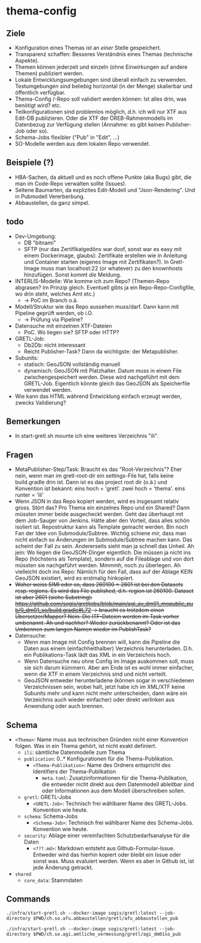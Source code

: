 # thema-config

## Ziele

- Konfiguration eines Themas ist an _einer_ Stelle gespeichert.
- Transparenz schaffen: Besseres Verständnis eines Themas (technische Aspekte).
- Themen können jederzeit und einzeln (ohne Einwirkungen auf andere Themen) publiziert werden.
- Lokale Entwicklungsumgebungen sind überall einfach zu verwenden. Testumgebungen sind beliebig horizontal (in der Menge) skalierbar und öffentlich verfügbar.
- Thema-Config /-Repo soll validiert werden können: Ist alles drin, was benötigt wird? etc.
- Teilkonfigurationen sind problemlos möglich, d.h. ich will nur XTF aus Edit-DB publizieren. Oder die XTF der ÖREB-Rahmenmodells im Datenbezug zur Verfügung stellen (Annahme: es gibt keinen Publisher-Job oder so).
- Schema-Jobs flexibler ("Pub" in "Edit", ...)
- SO-Modelle werden aus dem lokalen Repo verwendet.

## Beispiele (?)

- HBA-Sachen, da aktuell und es noch offene Punkte (aka Bugs) gibt, die man im Code-Repo verwalten sollte (Issues).
- Seltene Baumarten, da explizites Edit-Modell und "Json-Rendering". Und in Pubmodell Vererberbung.
- Abbaustellen, da ganz simpel.

## todo
- Dev-Umgebung:
  * DB "bitnami"
  * SFTP (nur das Zertifikatgedöns war doof, sonst war es easy mit einem Dockerimage, glaubs): Zertifikate erstellen wie in Anleitung und Container starten (eigenes Image mit Zertifikaten?). In Gretl-Image muss man localhost:22 (or whatever) zu den knownhosts hinzufügen. Sonst kommt _die_ Meldung.
- INTERLIS-Modelle: Wie komme ich zum Repo? (Themen-Repo abgrasen? Im Prinzip gleich. Eventuell gibts ja ein Repo-Repo-Configfile, wo drin steht, welches Amt etc.)
  * -> PoC im Branch o.ä.
- Modell/Struktur wie das Repo aussehen muss/darf. Dann kann mit Pipeline geprüft werden, ob i.O.
  * -> Prüfung via Pipeline?
- Datensuche mit einzelnen XTF-Dateien 
  * PoC. Wo liegen sie? SFTP oder HTTP?
- GRETL-Job:
  * Db2Db: nicht interessant
  * Reicht Publisher-Task? Dann da wichtigste: der Metapublisher.
- Subunits:
  * statisch: GeoJSON vollständig manuell
  * dynamisch: GeoJSON mit Platzhalter. Datum muss in einem File zwischengespeichert werden. Diese wird nachgeführt mit dem GRETL-Job. Eigentlich könnte gleich das GeoJSON als Speicherfile verwendet werden.
- Wie kann das HTML während Entwicklung einfach erzeugt werden, zwecks Validierung?

## Bemerkungen
- In start-gretl.sh mounte ich eine weiteres Verzeichnis "ili".

## Fragen
- MetaPublisher-Step/Task: Braucht es das "Root-Verzeichnis"? Eher nein, wenn man im gretl-root-dir ein settings-File hat, falls keine build.gradle drin ist. Dann ist es das project root dir (o.ä.) und Konvention ist bekannt: eins hoch = 'gretl'. zwei hoch = 'thema'. eins runter = 'ili'
- Wenn JSON in das Repo kopiert werden, wird es insgesamt relativ gross. Stört das? Pro Thema ein einzelnes Repo und ein Shared? Dann müssten immer beide ausgecheckt werden. Geht das überhaupt mit dem Job-Sauger von Jenkins. Hätte aber den Vorteil, dass alles schön isoliert ist. Repostruktur kann als Template gemacht werden.
Bin noch Fan der Idee von Submodule/Subtree. Wichtig schiene mir, dass man nicht einfach so Änderungen im Submodule/Subtree machen kann. Das scheint der Fall zu sein. Andererseits sieht man ja schnell das Unheil. Ah jein: Wo liegen die GeoJSON-Dinger eigentlich. Die müssen ja nicht ins Repo (höchstens als Template), sondern auf die Fileablage und von dort müssten sie nachgeführt werden. Mmmmh, noch zu überlegen. Ah vielleicht doch ins Repo: Nämlich für den Fall, dass auf der Ablage KEIN GeoJSON existiert, wird es erstmalig hinkopiert.
- ~~Woher weiss SIMI oder so, dass 260100 = 2601 ist bei den Datasets resp. regions. Es wird das File published, d.h. region ist 260100. Dataset ist aber 2601 (siehe Substring): https://github.com/sogis/gretljobs/blob/main/agi_av_dm01_mopublic_pub/0_dm01_so/build.gradle#L72 -> braucht es trotzdem einen Übersetzer/Mapper? Nein. Die ITF-Dateien werden im Task vorher umbenannt. Äh und nachher? Wieder zurückbenannt? Oder ist das Umbennen zum langen Namen wieder im PublishTask?~~
- Datensuche: 
  * Wenn man Image mit Config brennen will, kann die Pipeline die Daten aus einem (einfachheithalber) Verzeichnis herunterladen. D.h. ein Publikations-Task lädt das XML in ein Verzeichnis hoch.
  * Wenn Datensuche neu ohne Config im Image auskommen soll, muss sie sich darum kümmern. Aber am Ende ist es wohl immer einfacher, wenn die XTF in einem Verzeichnis sind und nicht verteilt.
  * GeoJSON entweder herunterladene (können sogar in verschiedenen Verzeichnissen sein, wobei halt, jetzt habe ich im XML/XTF keine Subunits mehr und kann nicht mehr unterscheiden, dann wäre ein Verzeichnis auch wieder einfacher) oder direkt verlinken aus Anwendung oder auch brennen.

## Schema

- `<Thema>`: Name muss aus technischen Gründen nicht einer Konvention folgen. Was in ein Thema gehört, ist nicht exakt definiert.
  - `ili`: sämtliche Datenmodelle zum Thema
  - `publication`: 0..* Konfigurationen für die Thema-Publikation.
    - `<Thema-Publikation>`: Name des Ordners entspricht des Identifiers der Thema-Publikation
      - `meta.toml`: Zusatzinformationen für die Thema-Publikation, die entweder nicht direkt aus dem Datenmodell ableitbar sind oder Informationen aus dem Modell überschreiben sollen.
  - `gretl`: GRETL-Jobs
    - `<GRETL-Job>`: Technisch frei wählbarer Name des GRETL-Jobs. Konvention wie heute.
  - `schema`: Schema-Jobs
    - `<Schema-Job>`: Technisch frei wählbarer Name des Schema-Jobs. Konvention wie heute. 
  - `security`: Ablage einer vereinfachten Schutzbedarfsanalyse für die Daten
    - `<???.md>`: Markdown entsteht aus Github-Formular-Issue. Entweder wird das hierhin kopiert oder bleibt ein Issue oder sonst was. Muss evaluiert werden. Wenn es aber in Github ist, ist jede Änderung getrackt.
- `shared`
  - `core_data`: Stammdaten

## Commands

```
./infra/start-gretl.sh --docker-image sogis/gretl:latest --job-directory $PWD/ch.so.afu.abbaustellen/gretl/afu_abbaustellen_pub
```

```
./infra/start-gretl.sh --docker-image sogis/gretl:latest --job-directory $PWD/ch.so.agi.amtliche_vermessung/gretl/agi_dm01so_pub
```